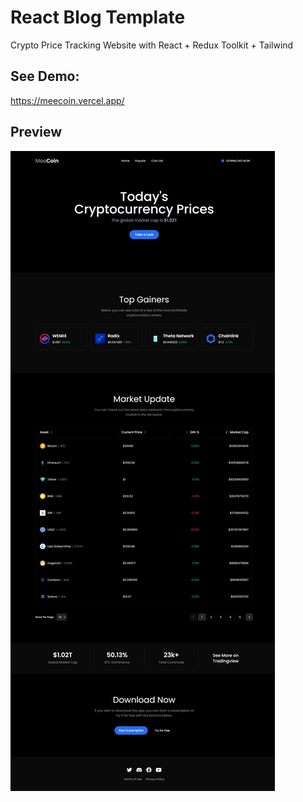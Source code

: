 # React Blog Template
Crypto Price Tracking Website with React + Redux Toolkit + Tailwind

## See Demo:
https://meecoin.vercel.app/

## Preview
![React crypto price tracking website preview](public/preview.png)